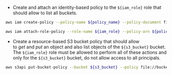 - Create and attach an identity-based policy to the `${iam_role}` role that should allow to list all buckets.
```bash
aws iam create-policy --policy-name ${policy_name} --policy-document file://iam-policy.json --profile serverless-training
```

```bash
aws iam attach-role-policy --role-name ${iam_role} --policy-arn ${policy_arn} --profile serverless-training
```

- Create a resource-based S3 bucket policy that should allow to *get* and *put* an object and also list objects of the `${s3_bucket}` bucket. The `${iam_role}` role must be allowed to perform all of these actions and only for the `${s3_bucket}` bucket, do not allow access to all principals.

```bash
aws s3api put-bucket-policy --bucket ${s3_bucket} --policy file://bucket-policy.json --profile serverless-training
```